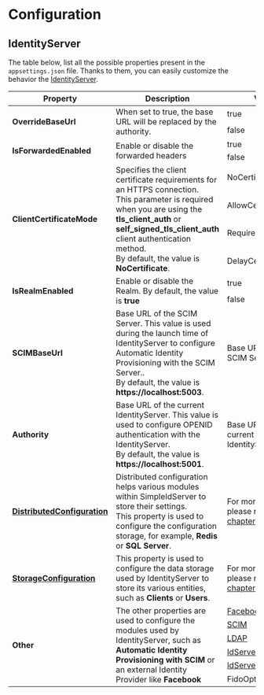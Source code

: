 # Configuration

## IdentityServer

The table below, list all the possible properties present in the `appsettings.json` file. Thanks to them, you can easily customize the behavior the [IdentityServer](../installation#create-identityserver-project).

<table>
    <thead>
        <tr>
            <th>Property</th>
            <th>Description</th>
            <th>Values</th>
        </tr>
    </thead>
    <tbody>
        <tr>
            <td rowspan="2"><b>OverrideBaseUrl</b></td>
            <td rowspan="2">When set to true, the base URL will be replaced by the authority.</td>
            <td>true</td>
        </tr>
        <tr>
            <td>false</td>
        </tr>
        <tr>
            <td rowspan="2"><b>IsForwardedEnabled</b></td>
            <td rowspan="2">Enable or disable the forwarded headers</td>
            <td>true</td>
        </tr>
        <tr>
            <td>false</td>
        </tr>
        <tr>
            <td rowspan="4"><b>ClientCertificateMode</b></td>
            <td rowspan="4">
                Specifies the client certificate requirements for an HTTPS connection.<br/>
                This parameter is required when you are using the <b>tls_client_auth</b> or <b>self_signed_tls_client_auth</b> client authentication method. <br/>
                By default, the value is <b>NoCertificate</b>.
            </td>
            <td>NoCertificate</td>
        </tr>
        <tr>
            <td>AllowCertificate</td>
        </tr>
        <tr>
            <td>RequireCertificate</td>
        </tr>
        <tr>
            <td>DelayCertificate</td>
        </tr>
        <tr>
            <td rowspan="2"><b>IsRealmEnabled</b></td>
            <td rowspan="2">Enable or disable the Realm. By default, the value is <b>true</b></td>
            <td>true</td>
        </tr>
        <tr>
            <td>false</td>
        </tr>
        <tr>
            <td><b>SCIMBaseUrl</b></td>
            <td>
                Base URL of the SCIM Server. This value is used during the launch time of IdentityServer to configure Automatic Identity Provisioning with the SCIM Server..<br/>
                By default, the value is <b>https://localhost:5003</b>.
            </td>
            <td>Base URL of the SCIM Server</td>
        </tr>
        <tr>
            <td><b>Authority</b></td>
            <td>
                Base URL of the current IdentityServer. This value is used to configure OPENID authentication with the IdentityServer.<br/>
                By default, the value is <b>https://localhost:5001</b>.
            </td>
            <td>Base URL of the current IdentityServer.</td>
        </tr>
        <tr>
            <td><a href="../iam/configuration"><b>DistributedConfiguration</b></a></td>
            <td>
                Distributed configuration helps various modules within SimpleIdServer to store their settings. <br />
                This property is used to configure the configuration storage, for example, <b>Redis</b> or <b>SQL Server</b>.
            </td>
            <td>For more information, please refer to this <a href="../iam/configuration">chapter</a></td>
        </tr>
        <tr>
            <td><a href="../iam/storage"><b>StorageConfiguration</b></a></td>
            <td>This property is used to configure the data storage used by IdentityServer to store its various entities, such as <b>Clients</b> or <b>Users</b>.</td>
            <td>For more information, please refer to this <a href="../iam/storage">chapter</a></td>
        </tr>
        <tr>
            <td rowspan="6"><b>Other</b></td>
            <td rowspan="6">The other properties are used to configure the modules used by IdentityServer, such as <b>Automatic Identity Provisioning with SCIM</b> or an external Identity Provider like <b>Facebook</b></td>
            <td><a href="../iam/externalidproviders#facebook">Facebook</a></td>
        </tr>
        <tr>            
            <td><a href="../iam/automaticidentityprovisioning.md#scim">SCIM</a></td>
        </tr>
        <tr>            
            <td><a href="../iam/automaticidentityprovisioning.md#ldap">LDAP</a></td>
        </tr>
        <tr>            
            <td><a href="../iam/authmethods.md#email">IdServerEmailOptions</a></td>
        </tr>
        <tr>            
            <td><a href="../iam/authmethods.md#sms">IdServerSmsOptions</a></td>
        </tr>
        <tr>            
            <td>FidoOptions</td>
        </tr>
    </tbody>
</table>